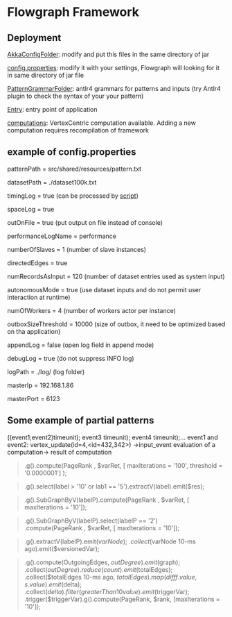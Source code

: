 # Flowgraph Framework


## Deployment

[AkkaConfigFolder](conf/): modify and put this files in the same directory of jar

[config.properties](src/shared/resources/config.properties): modify it with your settings, Flowgraph will
looking for it in same directory of jar file

[PatternGrammarFolder](src/shared/antlr4/): antlr4 grammars for patterns and inputs 
(try Antlr4 plugin to check the syntax of your your pattern)

[Entry](src/DebugMain.java): entry point of application

[computations](src/shared/resources/computationImpl): VertexCentric computation available.
Adding a new computation requires recompilation of framework


## example of config.properties

patternPath = src/shared/resources/pattern.txt

datasetPath = ./dataset100k.txt


timingLog = true (can be processed by [script](src/shared/resources/LogToIndices.java))

spaceLog = true

outOnFile = true (put output on file instead of console)

performanceLogName = performance


numberOfSlaves = 1 (number of slave instances)

directedEdges = true

numRecordsAsInput = 120 (number of dataset entries used as system input)

autonomousMode = true (use dataset inputs and do not permit user interaction at runtime)

numOfWorkers = 4 (number of workers actor per instance)

outboxSizeThreshold = 10000 (size of outbox, it need to be optimized based on tha application)

appendLog = false (open log field in append mode)

debugLog = true (do not suppress INFO log)


logPath = ./log/ (log folder)

masterIp = 192.168.1.86 

masterPort = 6123

## Some example of partial patterns

((event1;event2)timeunit); event3 timeunit); event4 timeunit);...
event1 and event2: vertex_update(id=4,<id=432,342>) ->input_event
                   evaluation of a computation-> result of computation
>.g().compute(PageRank , $varRet, [ maxIterations = '100', threshold = '0.0000001'] );

>.g().select(label > '10' or lab1 == '5').extractV(label).emit($res);

>.g().SubGraphByV(labelP).compute(PageRank , $varRet, [ maxIterations = '10']);

>.g().SubGraphByV(labelP).select(labelP == '2') \
>.compute(PageRank , $varRet, [ maxIterations = '10']);

>.g().extractV(labelP).emit($varNode); \
>.collect($varNode 10-ms ago).emit($versionedVar);


> .g().compute(OutgoingEdges, $outDegree).emit($graph); \
>     .collect($outDegree).reduce(count).emit($totalEdges); \
>     .collect($totalEdges 10-ms ago, $totalEdges).map(diff f.value, s.value).emit($delta); \
>     .collect($delta).filter(greaterThan10 value).emit($triggerVar); 
>     .trigger($triggerVar).g().compute(PageRank, $rank, [maxIterations = '10']);
>
